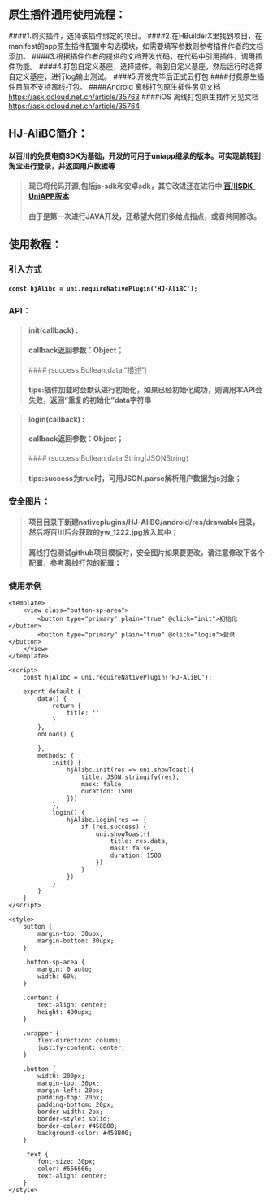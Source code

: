 
## 原生插件通用使用流程：
####1.购买插件，选择该插件绑定的项目。
####2.在HBuilderX里找到项目，在manifest的app原生插件配置中勾选模块，如需要填写参数则参考插件作者的文档添加。
####3.根据插件作者的提供的文档开发代码，在代码中引用插件，调用插件功能。
####4.打包自定义基座，选择插件，得到自定义基座，然后运行时选择自定义基座，进行log输出测试。
####5.开发完毕后正式云打包
####付费原生插件目前不支持离线打包。
####Android 离线打包原生插件另见文档 https://ask.dcloud.net.cn/article/35763
####iOS 离线打包原生插件另见文档 https://ask.dcloud.net.cn/article/35764

## HJ-AliBC简介：
#### 以百川的免费电商SDK为基础，开发的可用于uniapp继承的版本。可实现跳转到淘宝进行登录，并返回用户数据等
>#### 现已将代码开源,包括js-sdk和安卓sdk，其它改进还在进行中 [百川SDK-UniAPP版本](https://github.com/snowwolfjay/uniapp-nativeplugin/tree/master/alibc)
>#### 由于是第一次进行JAVA开发，还希望大佬们多给点指点，或者共同修改。

## 使用教程：
### 引入方式
#### ``` const hjAlibc = uni.requireNativePlugin('HJ-AliBC'); ```

### API：
>#### init(callback) :
>#### callback返回参数：Object；
>####｛success:Bollean,data:“描述”｝
>#### tips:插件加载时会默认进行初始化，如果已经初始化成功，则调用本API会失败，返回“重复的初始化”data字符串

>#### login(callback) :
>#### callback返回参数：Object；
>####｛success:Bollean,data:String|JSONString｝
>#### tips:success为true时，可用JSON.parse解析用户数据为js对象；

### 安全图片：
>#### 项目目录下新建nativeplugins/HJ-AliBC/android/res/drawable目录，然后将百川后台获取的yw_1222.jpg放入其中；
>#### 离线打包测试github项目模板时，安全图片如果要更改，请注意修改下各个配置，参考离线打包的配置；

### 使用示例
```
<template>
	<view class="button-sp-area">
		<button type="primary" plain="true" @click="init">初始化</button>
		<button type="primary" plain="true" @click="login">登录</button>
	</view>
</template>

<script>
	const hjAlibc = uni.requireNativePlugin('HJ-AliBC');

	export default {
		data() {
			return {
				title: ''
			}
		},
		onLoad() {

		},
		methods: {
			init() {
				hjAlibc.init(res => uni.showToast({
					title: JSON.stringify(res),
					mask: false,
					duration: 1500
				}))
			},
			login() {
				hjAlibc.login(res => {
					if (res.success) {
						uni.showToast({
							title: res.data,
							mask: false,
							duration: 1500
						})
					}
				})
			}
		}
	}
</script>

<style>
	button {
		margin-top: 30upx;
		margin-bottom: 30upx;
	}

	.button-sp-area {
		margin: 0 auto;
		width: 60%;
	}

	.content {
		text-align: center;
		height: 400upx;
	}

	.wrapper {
		flex-direction: column;
		justify-content: center;
	}

	.button {
		width: 200px;
		margin-top: 30px;
		margin-left: 20px;
		padding-top: 20px;
		padding-bottom: 20px;
		border-width: 2px;
		border-style: solid;
		border-color: #458B00;
		background-color: #458B00;
	}

	.text {
		font-size: 30px;
		color: #666666;
		text-align: center;
	}
</style>
```